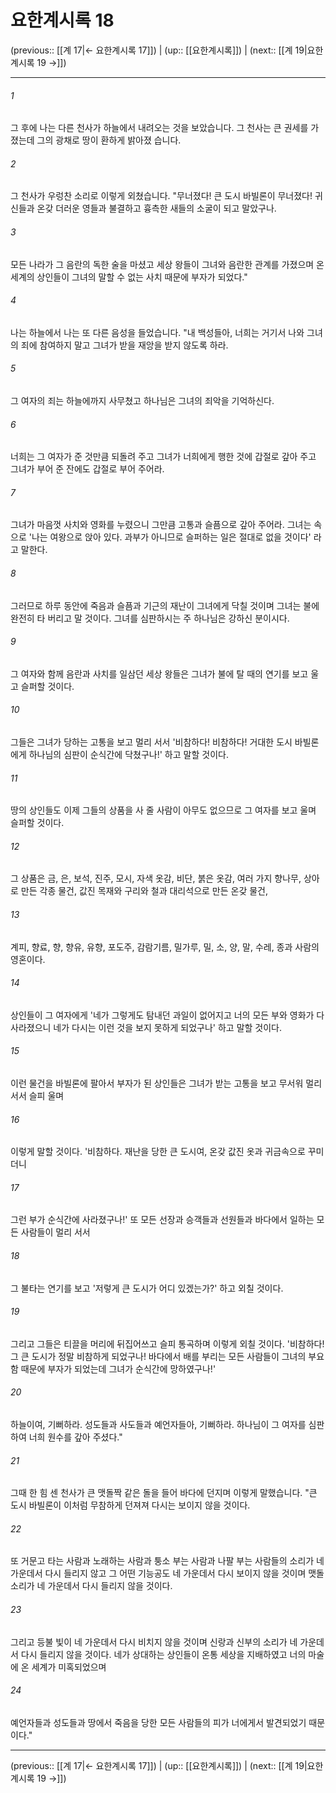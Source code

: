 # 요한계시록 18

(previous:: [[계 17|← 요한계시록 17]]) | (up:: [[요한계시록]]) | (next:: [[계 19|요한계시록 19 →]])

***




###### 1 

그 후에 나는 다른 천사가 하늘에서 내려오는 것을 보았습니다. 그 천사는 큰 권세를 가졌는데 그의 광채로 땅이 환하게 밝아졌 습니다. 



###### 2 

그 천사가 우렁찬 소리로 이렇게 외쳤습니다. "무너졌다! 큰 도시 바빌론이 무너졌다! 귀신들과 온갖 더러운 영들과 불결하고 흉측한 새들의 소굴이 되고 말았구나. 



###### 3 

모든 나라가 그 음란의 독한 술을 마셨고 세상 왕들이 그녀와 음란한 관계를 가졌으며 온 세계의 상인들이 그녀의 말할 수 없는 사치 때문에 부자가 되었다." 



###### 4 

나는 하늘에서 나는 또 다른 음성을 들었습니다. "내 백성들아, 너희는 거기서 나와 그녀의 죄에 참여하지 말고 그녀가 받을 재앙을 받지 않도록 하라. 



###### 5 

그 여자의 죄는 하늘에까지 사무쳤고 하나님은 그녀의 죄악을 기억하신다. 



###### 6 

너희는 그 여자가 준 것만큼 되돌려 주고 그녀가 너희에게 행한 것에 갑절로 갚아 주고 그녀가 부어 준 잔에도 갑절로 부어 주어라. 



###### 7 

그녀가 마음껏 사치와 영화를 누렸으니 그만큼 고통과 슬픔으로 갚아 주어라. 그녀는 속으로 '나는 여왕으로 앉아 있다. 과부가 아니므로 슬퍼하는 일은 절대로 없을 것이다' 라고 말한다. 



###### 8 

그러므로 하루 동안에 죽음과 슬픔과 기근의 재난이 그녀에게 닥칠 것이며 그녀는 불에 완전히 타 버리고 말 것이다. 그녀를 심판하시는 주 하나님은 강하신 분이시다. 



###### 9 

그 여자와 함께 음란과 사치를 일삼던 세상 왕들은 그녀가 불에 탈 때의 연기를 보고 울고 슬퍼할 것이다. 



###### 10 

그들은 그녀가 당하는 고통을 보고 멀리 서서 '비참하다! 비참하다! 거대한 도시 바빌론에게 하나님의 심판이 순식간에 닥쳤구나!' 하고 말할 것이다. 



###### 11 

땅의 상인들도 이제 그들의 상품을 사 줄 사람이 아무도 없으므로 그 여자를 보고 울며 슬퍼할 것이다. 



###### 12 

그 상품은 금, 은, 보석, 진주, 모시, 자색 옷감, 비단, 붉은 옷감, 여러 가지 향나무, 상아로 만든 각종 물건, 값진 목재와 구리와 철과 대리석으로 만든 온갖 물건, 



###### 13 

계피, 향료, 향, 향유, 유향, 포도주, 감람기름, 밀가루, 밀, 소, 양, 말, 수레, 종과 사람의 영혼이다. 



###### 14 

상인들이 그 여자에게 '네가 그렇게도 탐내던 과일이 없어지고 너의 모든 부와 영화가 다 사라졌으니 네가 다시는 이런 것을 보지 못하게 되었구나' 하고 말할 것이다. 



###### 15 

이런 물건을 바빌론에 팔아서 부자가 된 상인들은 그녀가 받는 고통을 보고 무서워 멀리 서서 슬피 울며 



###### 16 

이렇게 말할 것이다. '비참하다. 재난을 당한 큰 도시여, 온갖 값진 옷과 귀금속으로 꾸미더니 



###### 17 

그런 부가 순식간에 사라졌구나!' 또 모든 선장과 승객들과 선원들과 바다에서 일하는 모든 사람들이 멀리 서서 



###### 18 

그 불타는 연기를 보고 '저렇게 큰 도시가 어디 있겠는가?' 하고 외칠 것이다. 



###### 19 

그리고 그들은 티끌을 머리에 뒤집어쓰고 슬피 통곡하며 이렇게 외칠 것이다. '비참하다! 그 큰 도시가 정말 비참하게 되었구나! 바다에서 배를 부리는 모든 사람들이 그녀의 부요함 때문에 부자가 되었는데 그녀가 순식간에 망하였구나!' 



###### 20 

하늘이여, 기뻐하라. 성도들과 사도들과 예언자들아, 기뻐하라. 하나님이 그 여자를 심판하여 너희 원수를 갚아 주셨다." 



###### 21 

그때 한 힘 센 천사가 큰 맷돌짝 같은 돌을 들어 바다에 던지며 이렇게 말했습니다. "큰 도시 바빌론이 이처럼 무참하게 던져져 다시는 보이지 않을 것이다. 



###### 22 

또 거문고 타는 사람과 노래하는 사람과 퉁소 부는 사람과 나팔 부는 사람들의 소리가 네 가운데서 다시 들리지 않고 그 어떤 기능공도 네 가운데서 다시 보이지 않을 것이며 맷돌 소리가 네 가운데서 다시 들리지 않을 것이다. 



###### 23 

그리고 등불 빛이 네 가운데서 다시 비치지 않을 것이며 신랑과 신부의 소리가 네 가운데서 다시 들리지 않을 것이다. 네가 상대하는 상인들이 온통 세상을 지배하였고 너의 마술에 온 세계가 미혹되었으며 



###### 24 

예언자들과 성도들과 땅에서 죽음을 당한 모든 사람들의 피가 너에게서 발견되었기 때문이다."

***

(previous:: [[계 17|← 요한계시록 17]]) | (up:: [[요한계시록]]) | (next:: [[계 19|요한계시록 19 →]])
